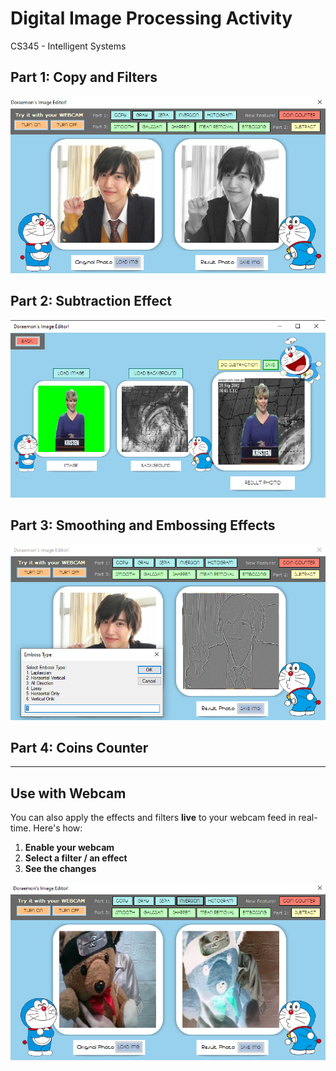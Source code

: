 # Digital Image Processing Activity
CS345 - Intelligent Systems


## Part 1: Copy and Filters

[![Part1Img](Resources/part1Img.png)](Resources/part1Img.png)

## Part 2: Subtraction Effect

[![Part2Img](Resources/part2Img.png)](Resources/part2Img.png)

## Part 3: Smoothing and Embossing Effects

[![Part3Img](Resources/part3Img.png)](Resources/part3Img.png)

## Part 4: Coins Counter



---

## Use with Webcam

You can also apply the effects and filters **live** to your webcam feed in real-time. Here's how:

1. **Enable your webcam** 
2. **Select a filter / an effect** 
3. **See the changes** 

[![webcamImg](Resources/webcamImg.PNG)](Resources/webcamImg.PNG)

